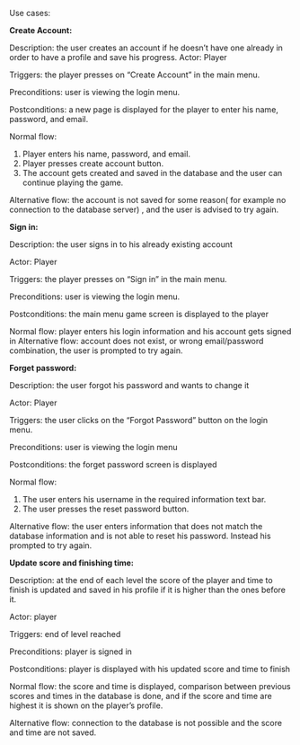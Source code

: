 Use cases:

**Create Account:**

Description: the user creates an account if he doesn’t have one already in order to have a profile and save his progress.
Actor: Player

Triggers: the player presses on “Create Account” in the main menu.

Preconditions: user is viewing the login menu.

Postconditions: a new page is displayed for the player to enter his name, password, and email.

Normal flow: 

1. Player enters his name, password, and email.
2. Player presses  create account button. 
3. The account gets created and saved in the database and the user can continue playing the game. 

Alternative flow: the account is not saved for some reason( for example no connection to the database server) , and the user is advised to try again.

**Sign in:**

Description: the user signs in to his already existing account

Actor: Player

Triggers: the  player presses on “Sign in” in the main menu.

Preconditions: user is viewing the login menu.

Postconditions: the main menu game screen is displayed to the player

Normal flow: player enters his login information and his account gets signed in
Alternative flow: account does not exist, or wrong email/password combination, the user is prompted to try again.

**Forget password:**

Description: the user forgot his password and wants to change it

Actor: Player

Triggers: the user clicks on the “Forgot Password” button on the login menu.

Preconditions: user is viewing the login menu

Postconditions: the forget password screen is displayed

Normal flow: 
1. The user enters his username in  the required information text bar.
2. The user presses the reset password button.

Alternative flow: the user enters information that does not match the database information and is not able to reset his password. Instead his prompted to try again.

**Update score and finishing time:**

Description: at the end of each level the score of the player and time to finish is updated and saved in his profile if it is higher than the ones before it.

Actor: player

Triggers: end of level reached

Preconditions: player is signed in

Postconditions: player is displayed with his updated score and time to finish

Normal flow: the score and time is displayed, comparison between previous scores and times in the database is done, and if the score and time are highest it is shown on the player’s profile.

Alternative flow: connection to the database is not possible and the score and time are not saved.
